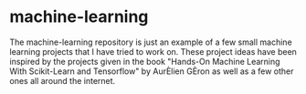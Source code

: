 # machine-learning

The machine-learning repository is just an example of a few small machine learning projects that I have tried to work on. 
These project ideas have been inspired by the projects given in the book "Hands-On Machine Learning With Scikit-Learn and Tensorflow" by AurÈlien GÈron as well as a few other ones all around the internet.
